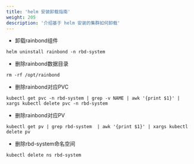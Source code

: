 ```yaml
---
title: 'helm 安装卸载指南'
weight: 205
description: '介绍基于 helm 安装的集群如何卸载'
---
```


- 卸载rainbond组件

```
helm uninstall rainbond -n rbd-system 
```

- 删除rainbond数据目录

```
rm -rf /opt/rainbond
```

- 删除rainbond对应PVC

```
kubectl get pvc -n rbd-system | grep -v NAME | awk '{print $1}' | xargs kubectl delete pvc -n rbd-system
```

- 删除rainbond对应PV

```
kubectl get pv | grep rbd-system  | awk '{print $1}' | xargs kubectl delete pv
```

- 删除rbd-system命名空间

```
kubectl delete ns rbd-system
```
